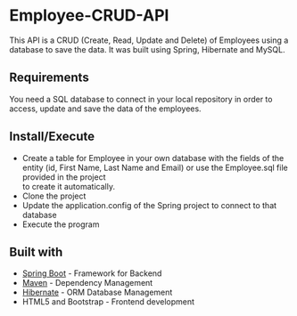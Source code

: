 # Employee-CRUD-API

This API is a CRUD (Create, Read, Update and Delete) of Employees using a database to save the data. It was built using Spring, Hibernate and MySQL.

## Requirements

You need a SQL database to connect in your local repository in order to access, update and save the data of the employees.

## Install/Execute

* Create a table for Employee in your own database with the fields of the entity (id, First Name, Last Name and Email) or use the Employee.sql file provided in the project  
  to create it automatically.
* Clone the project
* Update the application.config of the Spring project to connect to that database
* Execute the program

## Built with

* [Spring Boot](https://spring.io/projects/spring-boot) - Framework for Backend
* [Maven](https://maven.apache.org/) - Dependency Management
* [Hibernate](https://hibernate.org/) - ORM Database Management
* HTML5 and Bootstrap - Frontend development
